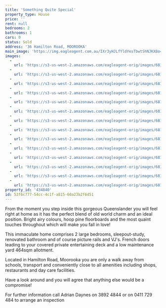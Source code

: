 ```yaml
---
title: 'Something Quite Special'
property_type: House
price: ''
rent: null
bedrooms: 2
bathrooms: 1
cars: 0
status: Sold
address: '36 Hamilton Road, MOOROOKA'
main_image: 'https://img.eagleagent.com.au/IXr3yHJLfYldYesTbwtShNJKX8o=/1280x854/smart/https://s3-us-west-2.amazonaws.com/eagleagent-orig/images/6818222/104133624-image-M.jpg'
images:
  -
    url: 'https://s3-us-west-2.amazonaws.com/eagleagent-orig/images/6818235/104133624-image-N.jpg'
  -
    url: 'https://s3-us-west-2.amazonaws.com/eagleagent-orig/images/6818234/104133624-image-L.jpg'
  -
    url: 'https://s3-us-west-2.amazonaws.com/eagleagent-orig/images/6818233/104133624-image-K.jpg'
  -
    url: 'https://s3-us-west-2.amazonaws.com/eagleagent-orig/images/6818232/104133624-image-J.jpg'
  -
    url: 'https://s3-us-west-2.amazonaws.com/eagleagent-orig/images/6818231/104133624-image-I.jpg'
  -
    url: 'https://s3-us-west-2.amazonaws.com/eagleagent-orig/images/6818230/104133624-image-H.jpg'
  -
    url: 'https://s3-us-west-2.amazonaws.com/eagleagent-orig/images/6818229/104133624-image-G.jpg'
  -
    url: 'https://s3-us-west-2.amazonaws.com/eagleagent-orig/images/6818228/104133624-image-F.jpg'
  -
    url: 'https://s3-us-west-2.amazonaws.com/eagleagent-orig/images/6818227/104133624-image-E.jpg'
  -
    url: 'https://s3-us-west-2.amazonaws.com/eagleagent-orig/images/6818226/104133624-image-D.jpg'
  -
    url: 'https://s3-us-west-2.amazonaws.com/eagleagent-orig/images/6818225/104133624-image-C.jpg'
  -
    url: 'https://s3-us-west-2.amazonaws.com/eagleagent-orig/images/6818224/104133624-image-B.jpg'
  -
    url: 'https://s3-us-west-2.amazonaws.com/eagleagent-orig/images/6818223/104133624-image-A.jpg'
  -
    url: 'https://s3-us-west-2.amazonaws.com/eagleagent-orig/images/6818222/104133624-image-M.jpg'
property_id: '434840'
id: 53f6c777-54cc-4c1f-a815-60a23b2f6d51
---
```

From the moment you step inside this gorgeous Queenslander you will feel right at home as it has the perfect blend of old world charm and an ideal position.  Bright airy colours, hoop pine floorboards and the most quaint touches throughout which will make you fall in love!

This immaculate home comprises 2 large bedrooms, sleepout-study,  renovated bathroom and of course picture rails and VJ's. French doors leading to your covered private entertaining deck and a low maintenance yard 464sqm allotment.

Located in Hamilton Road, Moorooka you are only a walk away from schools, transport and conveniently close to all amenities including shops, restaurants and day care facilities.

Have a look around and you will agree that anything else would be a compromise!

For further information call Adrian Daynes on 3892 4844 or on 0411 729 484 to arrange an inspection